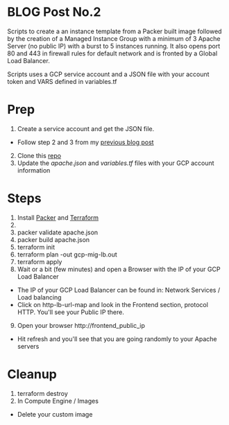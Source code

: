 # BLOG  Post No.2

Scripts to create a an instance template from a Packer built image followed by the creation of a Managed Instance Group with a minimum of 3 Apache Server (no public IP) with a burst to 5 instances running. It also opens port 80 and 443 in firewall rules for default network and is fronted by a Global Load Balancer.

Scripts uses a GCP service account and a JSON file with your account token and VARS defined in variables.tf

# Prep
1) Create a service account and get the JSON file.
  * Follow step 2 and 3 from my [previous blog post](https://www.cloudops.com/2018/02/how-to-deploy-consul-in-gcp-using-terraform-your-first-step-towards-devops-automation/)
2) Clone this [repo](https://github.com/sveronneau/gcp-mig-lb.git)
3) Update the *apache.json* and *variables.tf* files  with your GCP account information

# Steps
1) Install [Packer](https://www.packer.io) and [Terraform](https://www.terraform.io)
2) 
3) packer validate apache.json
4) packer build apache.json
5) terraform init
6) terraform plan -out gcp-mig-lb.out
7) terraform apply
8) Wait or a bit (few minutes)  and open a Browser with the IP of your GCP Load Balancer
  * The IP of your GCP Load Balancer can be found in: Network Services / Load balancing
  * Click on http-lb-url-map and look in the Frontend section, protocol HTTP.  You'll see your Public IP there.
9) Open your browser http://frontend_public_ip
  * Hit refresh and you'll see that you are going randomly to your Apache servers

# Cleanup
1) terraform destroy
2) In Compute Engine / Images
  * Delete your custom image
